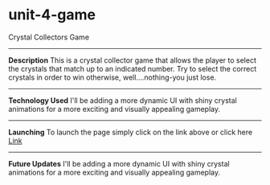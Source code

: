 # unit-4-game
Crystal Collectors Game

---

**Description**
This is a crystal collector game that allows the player to select the crystals that match up to an indicated number. Try to select the correct crystals in order to win otherwise, well....nothing-you just lose.

---

**Technology Used**
I'll be adding a more dynamic UI with shiny crystal animations for a more exciting and visually appealing gameplay.

---

**Launching**
To launch the page simply click on the link above or click here [Link](https://ericmagallan.github.io/unit-4-game/)

---

**Future Updates**
I'll be adding a more dynamic UI with shiny crystal animations for a more exciting and visually appealing gameplay.

